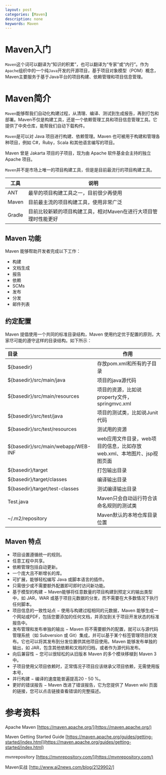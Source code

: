 ```yaml
---
layout: post
categories: [Maven]
description: none
keywords: Maven
---
```

# Maven入门
`Maven`这个词可以翻译为“知识的积累”，也可以翻译为“专家”或“内行”。作为`Apache`组织中的一个纯`Java`开发的开源项目，基于项目对象模型（POM）概念，Maven主要服务于基于Java平台的项目构建、依赖管理和项目信息管理。

# Maven简介
`Maven`能够帮我们自动化构建过程，从清理、编译、测试到生成报告，再到打包和部署。Maven不仅是构建工具，还是一个依赖管理工具和项目信息管理工具。它提供了中央仓库，能帮我们自动下载构件。

`Maven`是可以对 Java 项目进行构建、依赖管理。Maven 也可被用于构建和管理各种项目，例如 C#，Ruby，Scala 和其他语言编写的项目。

Maven 曾是 Jakarta 项目的子项目，现为由 Apache 软件基金会主持的独立 Apache 项目。

`Maven`并不是市场上唯一的项目构建工具，但是是目前最流行的项目构建工具。

| 工具     | 说明                                 |
|--------|------------------------------------|
| ANT    | 最早的项目构建工具之一，目前很少再使用                |
| Maven  | 目前最主流的项目构建工具，使用非常广泛                |
| Gradle | 目前比较新颖的项目构建工具，相对Maven在进行大项目管理时性能更好 |

## Maven 功能
Maven 能够帮助开发者完成以下工作：

- 构建
- 文档生成
- 报告
- 依赖
- SCMs
- 发布
- 分发
- 邮件列表

## 约定配置
Maven 提倡使用一个共同的标准目录结构，Maven 使用约定优于配置的原则，大家尽可能的遵守这样的目录结构。如下所示：

| 目录                                 | 作用                                          |
|:-----------------------------------|---------------------------------------------|
| ${basedir}                         | 存放pom.xml和所有的子目录                            |
| ${basedir}/src/main/java           | 项目的java源代码                                  |
| ${basedir}/src/main/resources      | 项目的资源，比如说property文件，springmvc.xml           |
| ${basedir}/src/test/java           | 项目的测试类，比如说Junit代码                           |
| ${basedir}/src/test/resources      | 测试用的资源                                      |
| ${basedir}/src/main/webapp/WEB-INF | web应用文件目录，web项目的信息，比如存放web.xml、本地图片、jsp视图页面 |
| ${basedir}/target                  | 打包输出目录                                      |
| ${basedir}/target/classes          | 编译输出目录                                      |
| ${basedir}/target/test-classes     | 测试编译输出目录                                    |
| Test.java                          | Maven只会自动运行符合该命名规则的测试类                      |
| ~/.m2/repository                   | Maven默认的本地仓库目录位置                            |


## Maven 特点

- 项目设置遵循统一的规则。
- 任意工程中共享。
- 依赖管理包括自动更新。
- 一个庞大且不断增长的库。
- 可扩展，能够轻松编写 Java 或脚本语言的插件。
- 只需很少或不需要额外配置即可即时访问新功能。
- 基于模型的构建 − Maven能够将任意数量的项目构建到预定义的输出类型中，如 JAR，WAR 或基于项目元数据的分发，而不需要在大多数情况下执行任何脚本。
- 项目信息的一致性站点 − 使用与构建过程相同的元数据，Maven 能够生成一个网站或PDF，包括您要添加的任何文档，并添加到关于项目开发状态的标准报告中。
- 发布管理和发布单独的输出 − Maven 将不需要额外的配置，就可以与源代码管理系统（如 Subversion 或 Git）集成，并可以基于某个标签管理项目的发布。它也可以将其发布到分发位置供其他项目使用。Maven 能够发布单独的输出，如 JAR，包含其他依赖和文档的归档，或者作为源代码发布。
- 向后兼容性 − 您可以很轻松的从旧版本 Maven 的多个模块移植到 Maven 3 中。
- 子项目使用父项目依赖时，正常情况子项目应该继承父项目依赖，无需使用版本号，
- 并行构建 − 编译的速度能普遍提高20 - 50 %。
- 更好的错误报告 − Maven 改进了错误报告，它为您提供了 Maven wiki 页面的链接，您可以点击链接查看错误的完整描述。


# 参考资料	
Apache Maven [https://maven.apache.org/](https://maven.apache.org/)

Maven Getting Started Guide [https://maven.apache.org/guides/getting-started/index.html](https://maven.apache.org/guides/getting-started/index.html)

mvnrepository [https://mvnrepository.com/](https://mvnrepository.com/)

Maven实战 [http://www.ai2news.com/blog/2129902/]